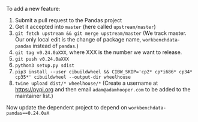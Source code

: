 To add a new feature:

1. Submit a pull request to the Pandas project
1. Get it accepted into `master` (here called `upstream/master`)
1. `git fetch upstream && git merge upstream/master` (We track master. Our
   only local edit is the change of package name, `workbenchdata-pandas`
   instead of `pandas`.)
1. `git tag v0.24.0aXXX`, where XXX is the number we want to release.
1. `git push v0.24.0aXXX`
1. `python3 setup.py sdist`
1. `pip3 install --user cibuildwheel && CIBW_SKIP='cp2* cp*i686* cp34* cp35*' cibuildwheel --output-dir wheelhouse`
1. `twine upload dist/* wheelhouse/*` (Create a username at https://pypi.org
   and then email `adam@adamhooper.com` to be added to the maintainer list.)

Now update the dependent project to depend on `workbenchdata-pandas==0.24.0aX`
